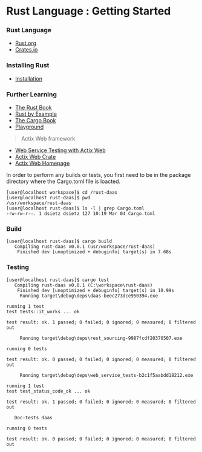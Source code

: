 # Rust Language : Getting Started

### Rust Language
- [Rust.org](https://www.rust-lang.org)
- [Crates.io](https://crates.io/)

### Installing Rust
- [Installation](https://www.rust-lang.org/tools/install)

### Further Learning
- [The Rust Book](https://doc.rust-lang.org/1.30.0/book/second-edition/)
- [Rust by Example](https://doc.rust-lang.org/rust-by-example/)
- [The Cargo Book](https://doc.rust-lang.org/cargo/) 
- [Playground](https://play.rust-lang.org/)
>Actix Web framework
- [Web Service Testing with Actix Web](https://github.com/actix/actix-website/blob/master/content/docs/testing.md)
- [Actix Web Crate](https://crates.io/crates/actix-web)
- [Actix Web Homepage](https://actix.rs/)

In order to perform any builds or tests, you first need to be in the package directory where the Cargo.toml file is loacted.
```
[user@localhost workspace]$ cd /rust-daas
[user@localhost rust-daas]$ pwd
/usr/workspace/rust-daas
[user@localhost rust-daas]$ ls -l | grep Cargo.toml
-rw-rw-r--. 1 dsietz dsietz 127 10:19 Mar 04 Cargo.toml
```

### Build
```
[user@localhost rust-daas]$ cargo build
   Compiling rust-daas v0.0.1 (usr/workspace/rust-daas)
    Finished dev [unoptimized + debuginfo] target(s) in 7.68s
```

### Testing
```
[user@localhost rust-daas]$ cargo test
   Compiling rust-daas v0.0.1 (C:\workspace\rust-daas)
    Finished dev [unoptimized + debuginfo] target(s) in 10.99s
     Running target\debug\deps\daas-beec273dce950394.exe

running 1 test
test tests::it_works ... ok

test result: ok. 1 passed; 0 failed; 0 ignored; 0 measured; 0 filtered out

     Running target\debug\deps\rest_sourcing-9987fcdf20376507.exe

running 0 tests

test result: ok. 0 passed; 0 failed; 0 ignored; 0 measured; 0 filtered out

     Running target\debug\deps\web_service_tests-b2c1f5aabdd18212.exe

running 1 test
test test_status_code_ok ... ok

test result: ok. 1 passed; 0 failed; 0 ignored; 0 measured; 0 filtered out

   Doc-tests daas

running 0 tests

test result: ok. 0 passed; 0 failed; 0 ignored; 0 measured; 0 filtered out
```